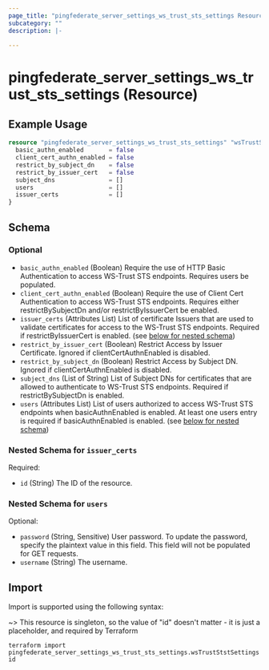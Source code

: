 ```yaml
---
page_title: "pingfederate_server_settings_ws_trust_sts_settings Resource - terraform-provider-pingfederate"
subcategory: ""
description: |-
  
---
```


# pingfederate_server_settings_ws_trust_sts_settings (Resource)



## Example Usage

```terraform
resource "pingfederate_server_settings_ws_trust_sts_settings" "wsTrustStstSettings" {
  basic_authn_enabled       = false
  client_cert_authn_enabled = false
  restrict_by_subject_dn    = false
  restrict_by_issuer_cert   = false
  subject_dns               = []
  users                     = []
  issuer_certs              = []
}
```

<!-- schema generated by tfplugindocs -->
## Schema

### Optional

- `basic_authn_enabled` (Boolean) Require the use of HTTP Basic Authentication to access WS-Trust STS endpoints. Requires users be populated.
- `client_cert_authn_enabled` (Boolean) Require the use of Client Cert Authentication to access WS-Trust STS endpoints. Requires either restrictBySubjectDn and/or restrictByIssuerCert be enabled.
- `issuer_certs` (Attributes List) List of certificate Issuers that are used to validate certificates for access to the WS-Trust STS endpoints. Required if restrictByIssuerCert is enabled. (see [below for nested schema](#nestedatt--issuer_certs))
- `restrict_by_issuer_cert` (Boolean) Restrict Access by Issuer Certificate. Ignored if clientCertAuthnEnabled is disabled.
- `restrict_by_subject_dn` (Boolean) Restrict Access by Subject DN. Ignored if clientCertAuthnEnabled is disabled.
- `subject_dns` (List of String) List of Subject DNs for certificates that are allowed to authenticate to WS-Trust STS endpoints. Required if restrictBySubjectDn is enabled.
- `users` (Attributes List) List of users authorized to access WS-Trust STS endpoints when basicAuthnEnabled is enabled. At least one users entry is required if basicAuthnEnabled is enabled. (see [below for nested schema](#nestedatt--users))

<a id="nestedatt--issuer_certs"></a>
### Nested Schema for `issuer_certs`

Required:

- `id` (String) The ID of the resource.


<a id="nestedatt--users"></a>
### Nested Schema for `users`

Optional:

- `password` (String, Sensitive) User password.  To update the password, specify the plaintext value in this field.  This field will not be populated for GET requests.
- `username` (String) The username.

## Import

Import is supported using the following syntax:

~> This resource is singleton, so the value of "id" doesn't matter - it is just a placeholder, and required by Terraform

```shell
terraform import pingfederate_server_settings_ws_trust_sts_settings.wsTrustStstSettings id
```
